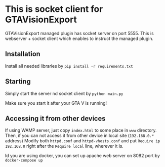 # This is socket client for GTAVisionExport
GTAVisionExport managed plugin has socket server on port 5555.
This is webserver + socket client which enables to instruct the managed plugin.

## Installation
Install all needed libraries by `pip install -r requirements.txt`

## Starting
Simply start the server nd socket client by `python main.py`

Make sure you start it after your GTA V is running!

## Accessing it from other devices
If using WAMP server, just copy `index.html` to some place in `www` directory.
Then, if you can not access it from other device in local site (`192.168.0.*` address)
Modify both `httpd.conf` and `httpd-vhosts.conf`
and put `Require ip 192.168.0` right after the `Require local` line, wherever it is.

Id you are using docker, you can set up apache web server on 8082 port by `docker-compose up`